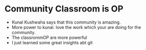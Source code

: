 # Community Classroom is OP

- Kunal Kushwaha says that this community is amazing.
- More power to kunal. love the work which your are doing for the community.
- The classrommOP are more powerful
- I just learned some great insights abt git
